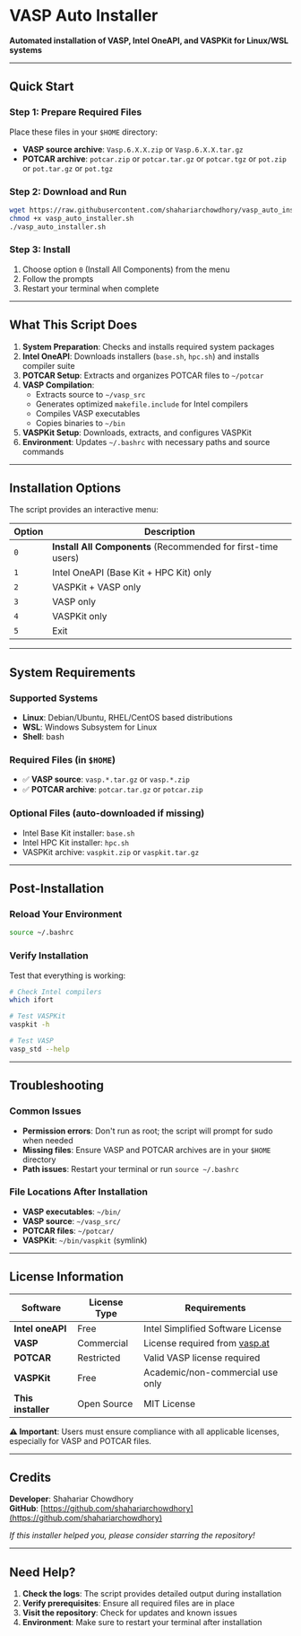 # VASP Auto Installer

**Automated installation of VASP, Intel OneAPI, and VASPKit for Linux/WSL systems**

---

## Quick Start

### Step 1: Prepare Required Files
Place these files in your `$HOME` directory:
- **VASP source archive**: `Vasp.6.X.X.zip` or `Vasp.6.X.X.tar.gz`
- **POTCAR archive**: `potcar.zip` or `potcar.tar.gz` or `potcar.tgz` or `pot.zip` or `pot.tar.gz` or `pot.tgz`

### Step 2: Download and Run
```bash
wget https://raw.githubusercontent.com/shahariarchowdhory/vasp_auto_installer/refs/heads/main/vasp_auto_installer.sh -O vasp_auto_installer.sh
chmod +x vasp_auto_installer.sh
./vasp_auto_installer.sh
```

### Step 3: Install
1. Choose option `0` (Install All Components) from the menu
2. Follow the prompts
3. Restart your terminal when complete

---

## What This Script Does
1. **System Preparation**: Checks and installs required system packages
2. **Intel OneAPI**: Downloads installers (`base.sh`, `hpc.sh`) and installs compiler suite
3. **POTCAR Setup**: Extracts and organizes POTCAR files to `~/potcar`
4. **VASP Compilation**: 
   - Extracts source to `~/vasp_src`
   - Generates optimized `makefile.include` for Intel compilers
   - Compiles VASP executables
   - Copies binaries to `~/bin`
5. **VASPKit Setup**: Downloads, extracts, and configures VASPKit
6. **Environment**: Updates `~/.bashrc` with necessary paths and source commands

---

## Installation Options

The script provides an interactive menu:

| Option | Description |
|--------|-------------|
| `0` | **Install All Components** (Recommended for first-time users) |
| `1` | Intel OneAPI (Base Kit + HPC Kit) only |
| `2` | VASPKit + VASP only |
| `3` | VASP only |
| `4` | VASPKit only |
| `5` | Exit |

---

## System Requirements

### Supported Systems
- **Linux**: Debian/Ubuntu, RHEL/CentOS based distributions
- **WSL**: Windows Subsystem for Linux
- **Shell**: bash

### Required Files (in `$HOME`)
- ✅ **VASP source**: `vasp.*.tar.gz` or `vasp.*.zip`
- ✅ **POTCAR archive**: `potcar.tar.gz` or `potcar.zip`

### Optional Files (auto-downloaded if missing)
- Intel Base Kit installer: `base.sh`
- Intel HPC Kit installer: `hpc.sh`
- VASPKit archive: `vaspkit.zip` or `vaspkit.tar.gz`

---

## Post-Installation

### Reload Your Environment
```bash
source ~/.bashrc
```

### Verify Installation
Test that everything is working:

```bash
# Check Intel compilers
which ifort

# Test VASPKit
vaspkit -h

# Test VASP
vasp_std --help
```

---

## Troubleshooting

### Common Issues
- **Permission errors**: Don't run as root; the script will prompt for sudo when needed
- **Missing files**: Ensure VASP and POTCAR archives are in your `$HOME` directory
- **Path issues**: Restart your terminal or run `source ~/.bashrc`

### File Locations After Installation
- **VASP executables**: `~/bin/`
- **VASP source**: `~/vasp_src/`
- **POTCAR files**: `~/potcar/`
- **VASPKit**: `~/bin/vaspkit` (symlink)

---

## License Information

| Software | License Type | Requirements |
|----------|--------------|--------------|
| **Intel oneAPI** | Free | Intel Simplified Software License |
| **VASP** | Commercial | License required from [vasp.at](https://www.vasp.at/) |
| **POTCAR** | Restricted | Valid VASP license required |
| **VASPKit** | Free | Academic/non-commercial use only |
| **This installer** | Open Source | MIT License |

**⚠️ Important**: Users must ensure compliance with all applicable licenses, especially for VASP and POTCAR files.

---

## Credits

**Developer**: Shahariar Chowdhory  
**GitHub**: [https://github.com/shahariarchowdhory](https://github.com/shahariarchowdhory)

*If this installer helped you, please consider starring the repository!*

---

## Need Help?

1. **Check the logs**: The script provides detailed output during installation
2. **Verify prerequisites**: Ensure all required files are in place
3. **Visit the repository**: Check for updates and known issues
4. **Environment**: Make sure to restart your terminal after installation
